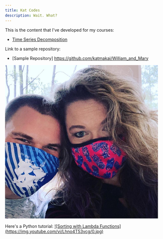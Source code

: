 ```yaml
---
title: Kat Codes
description: Wait. What?
---
```


This is the content that I've developed for my courses:
- [Time Series Decomposition](/timeseries/index.md)


Link to a sample repository:
- [Sample Repository] https://github.com/katmakai/William_and_Mary

![My Picture](/pictures/thomas_and_mom.jpg)

Here's a Python tutorial:
[![Sorting with Lambda Functions] (https://img.youtube.com/vi/Lhno4T53vcg/0.jpg)](http://www.youtube.com/watch?v=Lhno4T53vcg)
